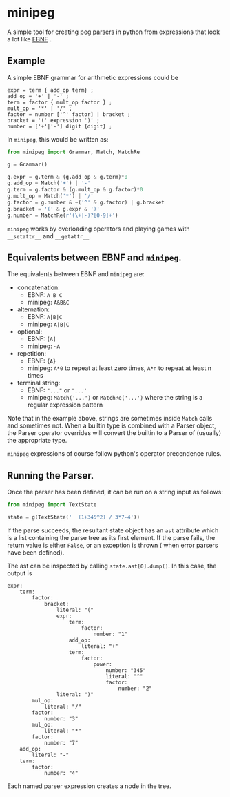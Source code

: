 # minipeg
A simple tool for creating [peg parsers](https://en.wikipedia.org/wiki/Parsing_expression_grammar) in python from expressions that look a lot like [EBNF](https://en.wikipedia.org/wiki/Extended_Backus%E2%80%93Naur_form) .

## Example

A simple EBNF grammar for arithmetic expressions could be

```EBNF
expr = term { add_op term} ;
add_op = '+' | '-' ;
term = factor { mult_op factor } ;
mult_op = '*' | '/' ;
factor = number ['^' factor] | bracket ;
bracket = '(' expression ')' ;
number = ['+'|'-'] digit {digit} ;
```

In `minipeg`, this would be written as:

```python
from minipeg import Grammar, Match, MatchRe

g = Grammar()

g.expr = g.term & (g.add_op & g.term)*0
g.add_op = Match('+') | '-'
g.term = g.factor & (g.mult_op & g.factor)*0
g.mult_op = Match('*') | '/'
g.factor = g.number & ~('^' & g.factor) | g.bracket
g.bracket = '(' & g.expr & ')'
g.number = MatchRe(r'(\+|-)?[0-9]+')
```

`minipeg` works by overloading operators and playing games with `__setattr__` and `__getattr__`.

## Equivalents between EBNF and `minipeg`.

The equivalents between EBNF and `minipeg` are:

* concatenation:
  - EBNF:   `A B C`
  - minipeg:  `A&B&C`
* alternation:
  - EBNF: `A|B|C`
  - minipeg: `A|B|C`
* optional:
  - EBNF: `[A]`
  - minipeg: `~A`
* repetition:
  - EBNF: `{A}`
  - minipeg: `A*0` to repeat at least zero times, `A*n` to repeat at least n times
* terminal string:
  - EBNF: `"..."` or `'...'`
  - minipeg: `Match('...')` or `MatchRe('...')` where the string is a regular expression pattern

Note that in the example above, strings are sometimes inside `Match` calls and sometimes not. When a builtin type is combined with a Parser object, the Parser operator overrides will convert the builtin to a Parser of (usually) the appropriate type.

`minipeg` expressions of course follow python's operator precendence rules.

## Running the Parser.
Once the parser has been defined, it can be run on a string input as follows:

```python
from minipeg import TextState

state = g(TextState('  (1+345^2) / 3*7-4'))
```

If the parse succeeds, the resultant state object has an `ast` attribute which is a list containing the parse tree as its first element. If the parse fails, the return value is either `False`, or an exception is thrown ( when error parsers have been defined).

The ast can be inspected by calling `state.ast[0].dump()`. In this case, the output is

```
expr:
    term:
        factor:
            bracket:
                literal: "("
                expr:
                    term:
                        factor:
                            number: "1"
                    add_op:
                        literal: "+"
                    term:
                        factor:
                            power:
                                number: "345"
                                literal: "^"
                                factor:
                                    number: "2"
                literal: ")"
        mul_op:
            literal: "/"
        factor:
            number: "3"
        mul_op:
            literal: "*"
        factor:
            number: "7"
    add_op:
        literal: "-"
    term:
        factor:
            number: "4"
```

Each named parser expression creates a node in the tree. 